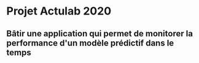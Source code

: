 # Projet Actulab 2020

## Bâtir une application qui permet de monitorer la performance d'un modèle prédictif dans le temps

